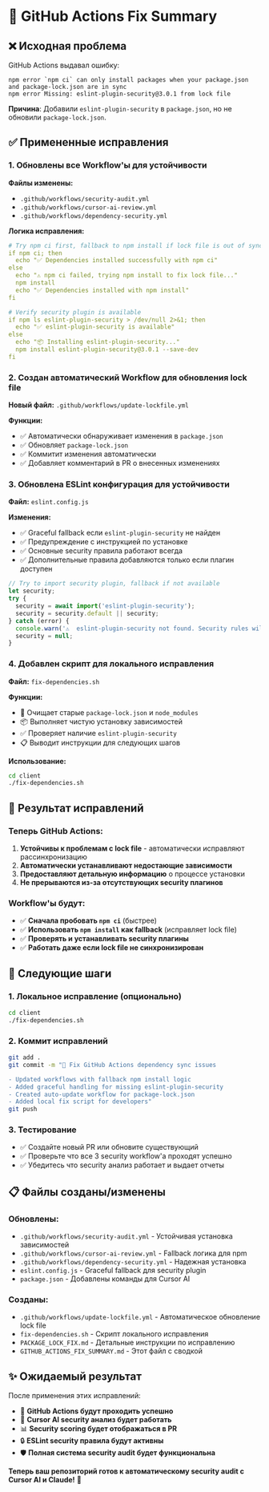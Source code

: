 # 🔧 GitHub Actions Fix Summary

## ❌ Исходная проблема

GitHub Actions выдавал ошибку:
```
npm error `npm ci` can only install packages when your package.json and package-lock.json are in sync
npm error Missing: eslint-plugin-security@3.0.1 from lock file
```

**Причина**: Добавили `eslint-plugin-security` в `package.json`, но не обновили `package-lock.json`.

## ✅ Примененные исправления

### 1. Обновлены все Workflow'ы для устойчивости

**Файлы изменены:**
- `.github/workflows/security-audit.yml`
- `.github/workflows/cursor-ai-review.yml` 
- `.github/workflows/dependency-security.yml`

**Логика исправления:**
```yaml
# Try npm ci first, fallback to npm install if lock file is out of sync
if npm ci; then
  echo "✅ Dependencies installed successfully with npm ci"
else
  echo "⚠️ npm ci failed, trying npm install to fix lock file..."
  npm install
  echo "✅ Dependencies installed with npm install"
fi

# Verify security plugin is available
if npm ls eslint-plugin-security > /dev/null 2>&1; then
  echo "✅ eslint-plugin-security is available"
else
  echo "📦 Installing eslint-plugin-security..."
  npm install eslint-plugin-security@3.0.1 --save-dev
fi
```

### 2. Создан автоматический Workflow для обновления lock file

**Новый файл:** `.github/workflows/update-lockfile.yml`

**Функции:**
- ✅ Автоматически обнаруживает изменения в `package.json`
- ✅ Обновляет `package-lock.json` 
- ✅ Коммитит изменения автоматически
- ✅ Добавляет комментарий в PR о внесенных изменениях

### 3. Обновлена ESLint конфигурация для устойчивости

**Файл:** `eslint.config.js`

**Изменения:**
- ✅ Graceful fallback если `eslint-plugin-security` не найден
- ✅ Предупреждение с инструкцией по установке
- ✅ Основные security правила работают всегда
- ✅ Дополнительные правила добавляются только если плагин доступен

```javascript
// Try to import security plugin, fallback if not available
let security;
try {
  security = await import('eslint-plugin-security');
  security = security.default || security;
} catch (error) {
  console.warn('⚠️  eslint-plugin-security not found. Security rules will be skipped.');
  security = null;
}
```

### 4. Добавлен скрипт для локального исправления

**Файл:** `fix-dependencies.sh`

**Функции:**
- 🧹 Очищает старые `package-lock.json` и `node_modules`
- 📦 Выполняет чистую установку зависимостей
- ✅ Проверяет наличие `eslint-plugin-security`
- 📋 Выводит инструкции для следующих шагов

**Использование:**
```bash
cd client
./fix-dependencies.sh
```

## 🎯 Результат исправлений

### Теперь GitHub Actions:

1. **Устойчивы к проблемам с lock file** - автоматически исправляют рассинхронизацию
2. **Автоматически устанавливают недостающие зависимости**
3. **Предоставляют детальную информацию** о процессе установки
4. **Не прерываются из-за отсутствующих security плагинов**

### Workflow'ы будут:

- ✅ **Сначала пробовать `npm ci`** (быстрее)
- ✅ **Использовать `npm install` как fallback** (исправляет lock file)
- ✅ **Проверять и устанавливать security плагины**
- ✅ **Работать даже если lock file не синхронизирован**

## 🚀 Следующие шаги

### 1. Локальное исправление (опционально)
```bash
cd client
./fix-dependencies.sh
```

### 2. Коммит исправлений
```bash
git add .
git commit -m "🔧 Fix GitHub Actions dependency sync issues

- Updated workflows with fallback npm install logic
- Added graceful handling for missing eslint-plugin-security
- Created auto-update workflow for package-lock.json
- Added local fix script for developers"
git push
```

### 3. Тестирование
- ✅ Создайте новый PR или обновите существующий
- ✅ Проверьте что все 3 security workflow'а проходят успешно
- ✅ Убедитесь что security анализ работает и выдает отчеты

## 📋 Файлы созданы/изменены

### Обновлены:
- `.github/workflows/security-audit.yml` - Устойчивая установка зависимостей
- `.github/workflows/cursor-ai-review.yml` - Fallback логика для npm
- `.github/workflows/dependency-security.yml` - Надежная установка
- `eslint.config.js` - Graceful fallback для security plugin
- `package.json` - Добавлены команды для Cursor AI

### Созданы:
- `.github/workflows/update-lockfile.yml` - Автоматическое обновление lock file
- `fix-dependencies.sh` - Скрипт локального исправления
- `PACKAGE_LOCK_FIX.md` - Детальные инструкции по исправлению
- `GITHUB_ACTIONS_FIX_SUMMARY.md` - Этот файл с сводкой

## ✨ Ожидаемый результат

После применения этих исправлений:

- 🎯 **GitHub Actions будут проходить успешно**
- 🤖 **Cursor AI security анализ будет работать**
- 📊 **Security scoring будет отображаться в PR**
- 🔒 **ESLint security правила будут активны**
- 🛡️ **Полная система security audit будет функциональна**

**Теперь ваш репозиторий готов к автоматическому security audit с Cursor AI и Claude!** 🚀
